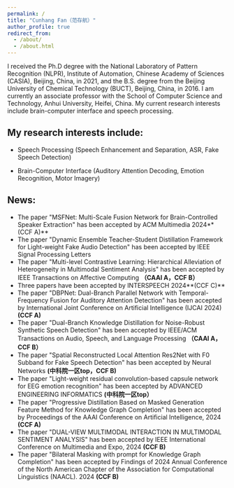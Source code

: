 ```yaml
---
permalink: /
title: "Cunhang Fan（范存航）"
author_profile: true
redirect_from: 
  - /about/
  - /about.html
---
```

I received the Ph.D degree with the National Laboratory of Pattern Recognition (NLPR), Institute of Automation, Chinese Academy of Sciences (CASIA), Beijing, China, in 2021, and the B.S. degree from the Beijing University of Chemical Technology (BUCT), Beijing, China, in 2016. I am currently an associate professor with the School of Computer Science and Technology, Anhui University, Heifei, China. My current research interests include brain-computer interface and speech processing.

My research interests include:
---

* Speech Processing (Speech Enhancement and Separation, ASR, Fake Speech Detection)

* Brain-Computer Interface (Auditory Attention Decoding, Emotion Recognition, Motor Imagery)

News:
----
* The paper "MSFNet: Multi-Scale Fusion Network for Brain-Controlled Speaker Extraction" has been accepted by ACM Multimedia 2024**(CCF A)**
* The paper "Dynamic Ensemble Teacher-Student Distillation Framework for Light-weight Fake Audio Detection" has been accepted by IEEE Signal Processing Letters
* The paper "Multi-level Contrastive Learning: Hierarchical Alleviation of Heterogeneity in Multimodal Sentiment Analysis" has been accepted by IEEE Transactions on Affective Computing **（CAAI A，CCF B）**
* Three papers have been accepted by INTERSPEECH 2024**(CCF C)**
* The paper "DBPNet: Dual-Branch Parallel Network with Temporal-Frequency Fusion for Auditory Attention Detection" has been accepted by International Joint Conference on Artificial Intelligence (IJCAI 2024)**(CCF A)**
* The paper "Dual-Branch Knowledge Distillation for Noise-Robust Synthetic Speech Detection" has been accepted by IEEE/ACM Transactions on Audio, Speech, and Language Processing **（CAAI A，CCF B）**
* The paper "Spatial Reconstructed Local Attention Res2Net with F0 Subband for Fake Speech Detection" has been accepted by Neural Networks **(中科院一区top，CCF B)**
* The paper "Light-weight residual convolution-based capsule network for EEG emotion recognition" has been accepted by ADVANCED ENGINEERING INFORMATICS **(中科院一区top）**
* The paper "Progressive Distillation Based on Masked Generation Feature Method for Knowledge Graph Completion" has been accepted by Proceedings of the AAAI Conference on Artificial Intelligence, 2024 **(CCF A)**
* The paper "DUAL-VIEW MULTIMODAL INTERACTION IN MULTIMODAL SENTIMENT ANALYSIS" has been accepted by IEEE International Conference on Multimedia and Expo, 2024 **(CCF B)**
* The paper "Bilateral Masking with prompt for Knowledge Graph Completion" has been accepted by Findings of 2024 Annual Conference of the North American Chapter of the Association for Computational Linguistics (NAACL). 2024 **(CCF B)**

